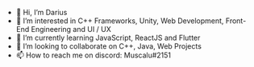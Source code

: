 - 👋 Hi, I’m Darius
- 👀 I’m interested in C++ Frameworks, Unity, Web Development, Front-End Engineering and UI / UX
- 🌱 I’m currently learning JavaScript, ReactJS and Flutter
- 💞️ I’m looking to collaborate on C++, Java, Web Projects
- 📫 How to reach me on discord: Muscalu#2151

<!---
DariusMuscalu/DariusMuscalu is a ✨ special ✨ repository because its `README.md` (this file) appears on your GitHub profile.
You can click the Preview link to take a look at your changes.
--->
